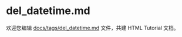 del_datetime.md
===

欢迎您编辑 <a target="__blank" href="https://github.com/jaywcjlove/html-tutorial/blob/master/docs/tags/del_datetime.md">docs/tags/del_datetime.md</a> 文件，共建 HTML Tutorial 文档。